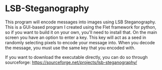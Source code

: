 # LSB-Steganography
This program will encode messages into images using LSB Steganography. This is a GUI-based program I created using the Flet framework for python, so if you want to build it on your own, you'll need to install that.
On the main screen you have an option to enter a key. This key will act as a seed in randomly selecting pixels to encode your message into. When you decode the message, you must use the same key that you encoded with.

If you want to download the executable directly, you can do so through sourceforge:
https://sourceforge.net/projects/lsb-steganography/

